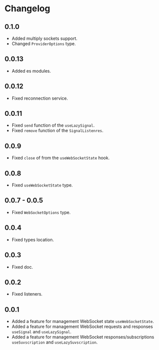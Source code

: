 # Changelog

## 0.1.0

- Added multiply sockets support.
- Changed `ProviderOptions` type.

## 0.0.13

- Added es modules.

## 0.0.12

- Fixed reconnection service.

## 0.0.11

- Fixed `send` function of the `useLazySignal`.
- Fixed `remove` function of the `SignalListenres`.

## 0.0.9

- Fixed `close` of from the `useWebSocketState` hook.

## 0.0.8

- Fixed `useWebSocketState` type.

## 0.0.7 - 0.0.5

- Fixed `WebSocketOptions` type.

## 0.0.4

- Fixed types location.

## 0.0.3

- Fixed doc.

## 0.0.2

- Fixed listeners.

## 0.0.1

- Added a feature for management WebSocket state `useWebSocketState`.
- Added a feature for management WebSocket requests and responses `useSignal` and `useLazySignal`.
- Added a feature for management WebSocket responses/subscriptions `useSuvscription` and `useLazySuvscription`.
